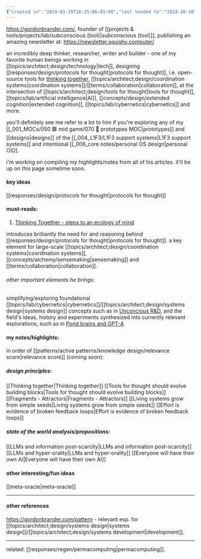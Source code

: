 ```yaml
---
{"created in":"2024-03-19T16:25:06-03:00","last tended to":"2024-10-18T13:25:06-03:00","tags":["person","research","knowledgemanagement","distributedsystems","cybernetics","top3","systemsscience","🌱"],"relevancescore":91,"dg-publish":true,"notestage":["🌱"],"permalink":"/people/references/lab/gordon-brander/","dgPassFrontmatter":true,"created":"2024-03-19T16:25:06.818-03:00","updated":"2024-10-18T14:02:26.701-03:00"}
---
```


https://gordonbrander.com/, founder of [[projects & tools/projects/lab/subconscious (tool)\|subconscious (tool)]], publishing an amazing newsletter at: https://newsletter.squishy.computer/

an incredibly deep thinker, researcher, writer and builder - one of my favorite human beings working in [[topics/architect;design/technology\|tech]], designing [[responses/design/protocols for thought\|protocols for thought]], i.e. open-source tools for [thinking together](https://subconscious.substack.com/p/thinking-together), [[topics/architect;design/coordination systems\|coordination systems]]/[[terms/collaboration\|collaboration]], at the intersection of [[topics/architect;design/tools for thought\|tools for thought]], [[topics/lab/artificial intelligence\|AI]], [[concepts/design/extended cognition\|extended cognition]], [[topics/lab/cybernetics\|cybernetics]] and more.

you'll definitely see me refer to a lot to him if you're exploring any of my [[_001_MOCs/050 🟩 mid game/070 🔩 prototypes MOC\|prototypes]] and [[designs\|designs]] of the [[_004_L1F3/L1F3 support systems\|L1F3 support systems]] and intentional [[_006_core notes/personal OS design\|personal OS]].

i'm working on compiling my highlights/notes from all of his articles. it'll be up on this page sometime soon.

#### key ideas

[[responses/design/protocols for thought\|protocols for thought]]

#### must-reads:

1) [Thinking Together - steps to an ecology of mind](https://subconscious.substack.com/p/thinking-together)

introduces brilliantly the need for and reasoning behind [[responses/design/protocols for thought\|protocols for thought]]. a key element for large-scale [[topics/architect;design/coordination systems\|coordination systems]], [[concepts/alchemy/sensemaking\|sensemaking]] and [[terms/collaboration\|collaboration]].


###### other important elements he brings:

simplifying/exploring foundational [[topics/lab/cybernetics\|cybernetics]]/[[topics/architect;design/systems design\|systems design]] concepts such as in [Unconcious R&D](https://newsletter.squishy.computer/p/unconscious-r-and-d), and the field's ideas, history and experiments synthesized into currently relevant explorations, such as in [Pond brains and GPT-4](https://newsletter.squishy.computer/p/pond-brains-and-gpt-4).

#### my notes/highlights:

in order of [[patterns/active patterns/knowledge design/relevance score\|relevance score]] (coming soon):

##### design principles:
[[Thinking together\|Thinking together]]
[[Tools for thought should evolve building blocks\|Tools for thought should evolve building blocks]]
[[Fragments - Attractors\|Fragments - Attractors]]
[[Living systems grow from simple seeds\|Living systems grow from simple seeds]]
[[Effort is evidence of broken feedback loops\|Effort is evidence of broken feedback loops]]

##### state of the world analysis/propositions:
[[LLMs and information post-scarcity\|LLMs and information post-scarcity]]
[[LLMs and hyper-orality\|LLMs and hyper-orality]]
[[Everyone will have their own AI\|Everyone will have their own AI]]

#### other interesting/fun ideas

[[meta-oracle\|meta-oracle]]

---
#### other references

https://gordonbrander.com/pattern - relevant esp. for [[topics/architect;design/systems design\|systems design]]/[[topics/architect;design/systems development\|development]].

---

related: [[responses/regen/permacomputing\|permacomputing]].